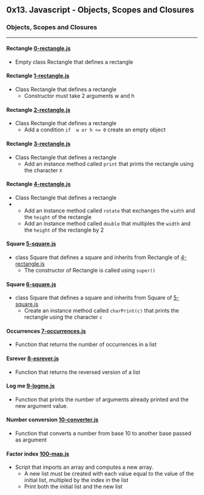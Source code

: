 ## 0x13. Javascript - Objects, Scopes and Closures
### Objects, Scopes and Closures

------------

#### Rectangle [0-rectangle.js](./0-rectangle.js)
- Empty class Rectangle that defines a rectangle

#### Rectangle [1-rectangle.js](./1-rectangle.js)
- Class Rectangle that defines a rectangle
	-  Constructor must take 2 arguments w and h

#### Rectangle [2-rectangle.js](./2-rectangle.js)
- Class Rectangle that defines a rectangle
	- Add a condition `if  w or h <= 0` create an empty object

#### Rectangle [3-rectangle.js](./3-rectangle.js)
- Class Rectangle that defines a rectangle
	- Add an instance method called `print` that prints the rectangle using the character `X`

#### Rectangle [4-rectangle.js](./4-rectangle.js)
- Class Rectangle that defines a rectangle
-	- Add an instance method called `rotate` that exchanges the `width` and the `height` of the rectangle
	- Add an instance method called `double` that multiples the `width` and the `height` of the rectangle by 2

#### Square [5-square.js](./5-square.js)
- class Square that defines a square and inherits from Rectangle of [4-rectangle.js](./4-rectangle.js)
	- The constructor of Rectangle is called using `super()`

#### Square [6-square.js](./6-square.js)
- class Square that defines a square and inherits from Square of [5-square.js](./5-square.js)
	- Create an instance method called `charPrint(c)` that prints the rectangle using the character `c`

#### Occurrences [7-occurrences.js](./7-occurrences.js)
- Function that returns the number of occurrences in a list

#### Esrever [8-esrever.js](./8-esrever.js)
- Function that returns the reversed version of a list

#### Log me [9-logme.js](./9-logme.js)
- Function that prints the number of arguments already printed and the new argument value.

#### Number conversion [10-converter.js](./10-converter.js)
- Function that converts a number from base 10 to another base passed as argument

#### Factor index [100-map.js](./100-map.js)
- Script that imports an array and computes a new array.
	- A new list must be created with each value equal to the value of the initial list, multipled by the index in the list
	- Print both the initial list and the new list
